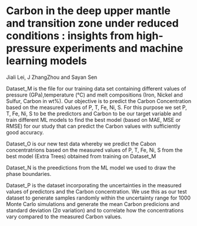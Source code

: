 # Carbon in the deep upper mantle and transition zone under reduced conditions : insights from high-pressure experiments and machine learning models
Jiali Lei, J ZhangZhou and Sayan Sen

Dataset_M is the file for our training data set containing different values of pressure (GPa),temperature (°C) and melt compositions (Iron, Nickel and Sulfur, Carbon in wt%). Our objective is to predict the Carbon Concentration based on the measured values of P, T, Fe, Ni, S. For this purpose we set P, T, Fe, Ni, S to be the predictors and Carbon to be our target variable and train different ML models to find the best model (based on MAE, MSE or RMSE) for our study that can predict the Carbon values with sufficiently good accuracy.

Dataset_O is our new test data whereby we predict the Cabon concentratrions based on the measured values of P, T, Fe, Ni, S from the best model (Extra Trees) obtained from training on Dataset_M  

Dataset_N is the preedictions from the ML model we used to draw the phase boundaries. 

Dataset_P is the dataset incorporating the uncertainties in the measured values of predictors and the Carbon concentration. We use this as our test dataset to generate samples randomly within the uncertainty range for 1000 Monte Carlo simulations and generate the mean Carbon predicions and standard deviation (2σ variation) and to correlate how the concentrations vary compared to the measured Carbon values.  
